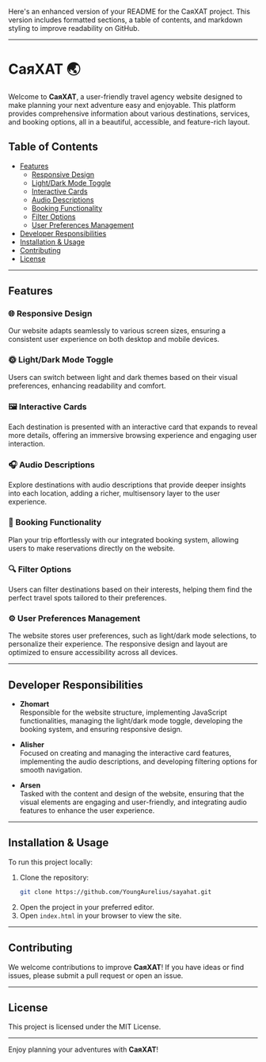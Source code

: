 Here's an enhanced version of your README for the СаяХАТ project. This version includes formatted sections, a table of contents, and markdown styling to improve readability on GitHub.

---

# СаяХАТ 🌏
Welcome to **СаяХАТ**, a user-friendly travel agency website designed to make planning your next adventure easy and enjoyable. This platform provides comprehensive information about various destinations, services, and booking options, all in a beautiful, accessible, and feature-rich layout.

## Table of Contents
- [Features](#features)
  - [Responsive Design](#responsive-design)
  - [Light/Dark Mode Toggle](#lightdark-mode-toggle)
  - [Interactive Cards](#interactive-cards)
  - [Audio Descriptions](#audio-descriptions)
  - [Booking Functionality](#booking-functionality)
  - [Filter Options](#filter-options)
  - [User Preferences Management](#user-preferences-management)
- [Developer Responsibilities](#developer-responsibilities)
- [Installation & Usage](#installation--usage)
- [Contributing](#contributing)
- [License](#license)

---

## Features

### 🌐 Responsive Design
Our website adapts seamlessly to various screen sizes, ensuring a consistent user experience on both desktop and mobile devices. 

### 🌞 Light/Dark Mode Toggle
Users can switch between light and dark themes based on their visual preferences, enhancing readability and comfort.

### 🖼️ Interactive Cards
Each destination is presented with an interactive card that expands to reveal more details, offering an immersive browsing experience and engaging user interaction.

### 🎧 Audio Descriptions
Explore destinations with audio descriptions that provide deeper insights into each location, adding a richer, multisensory layer to the user experience.

### 📝 Booking Functionality
Plan your trip effortlessly with our integrated booking system, allowing users to make reservations directly on the website.

### 🔍 Filter Options
Users can filter destinations based on their interests, helping them find the perfect travel spots tailored to their preferences.

### ⚙️ User Preferences Management
The website stores user preferences, such as light/dark mode selections, to personalize their experience. The responsive design and layout are optimized to ensure accessibility across all devices.

---

## Developer Responsibilities

- **Zhomart**  
  Responsible for the website structure, implementing JavaScript functionalities, managing the light/dark mode toggle, developing the booking system, and ensuring responsive design.

- **Alisher**  
  Focused on creating and managing the interactive card features, implementing the audio descriptions, and developing filtering options for smooth navigation.

- **Arsen**  
  Tasked with the content and design of the website, ensuring that the visual elements are engaging and user-friendly, and integrating audio features to enhance the user experience.

---

## Installation & Usage

To run this project locally:
1. Clone the repository:
   ```bash
   git clone https://github.com/YoungAurelius/sayahat.git
   ```
2. Open the project in your preferred editor.
3. Open `index.html` in your browser to view the site.

---

## Contributing

We welcome contributions to improve **СаяХАТ**! If you have ideas or find issues, please submit a pull request or open an issue. 

---

## License

This project is licensed under the MIT License. 

---

Enjoy planning your adventures with **СаяХАТ**!
